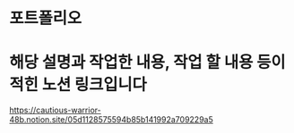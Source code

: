 # 포트폴리오 

# 해당 설명과 작업한 내용, 작업 할 내용 등이 적힌 노션 링크입니다 
https://cautious-warrior-48b.notion.site/05d1128575594b85b141992a709229a5